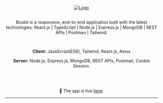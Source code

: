 <div align="center">
 <a href="https://bookit-zrap.onrender.com/">
     <img src="https://res.cloudinary.com/dezqiqsqb/image/upload/v1699875015/scnrgqcxu2voeobuin0f.png" alt="Logo">
  </a>
  </br>
  <p align="center">
  </br>
   Bookit is a responsive, end-to-end application built with the latest technologies: React.js | TypeScript | Node.js | Express.js | MongoDB | REST APIs | Postman | Tailwind.
    <br />
  </p>
  <br/>

**Client:** JavaScript(ES6), Tailwind, React.js, Axios

**Server:** Node.js, Express.js, MongoDB, REST APIs, Postman, Cookie Session.

  <br/>
    </br>
    </br>
        🎉 The app is live 
    <a href="https://bookit-zrap.onrender.com/">here</a>.
    <hr>
</div>

